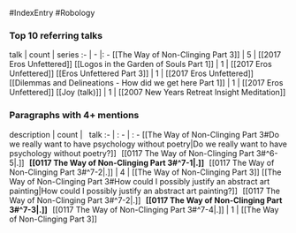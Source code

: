 #IndexEntry #Robology

### Top 10 referring talks
talk | count | series
:- | - |: -
[[The Way of Non-Clinging Part 3]] | 5 | [[2017 Eros Unfettered]]
[[Logos in the Garden of Souls Part 1]] | 1 | [[2017 Eros Unfettered]]
[[Eros Unfettered Part 3]] | 1 | [[2017 Eros Unfettered]]
[[Dilemmas and Delineations - How did we get here Part 1]] | 1 | [[2017 Eros Unfettered]]
[[Joy (talk)]] | 1 | [[2007 New Years Retreat Insight Meditation]]

### Paragraphs with 4+ mentions
description | count | &nbsp;&nbsp;talk
:- | : - | : -
[[The Way of Non-Clinging Part 3#Do we really want to have psychology without poetry\|Do we really want to have psychology without poetry?]] &nbsp;&nbsp;[[0117 The Way of Non-Clinging Part 3#^6-5\|.]] &nbsp; **[[0117 The Way of Non-Clinging Part 3#^7-1\|.]]** &nbsp; [[0117 The Way of Non-Clinging Part 3#^7-2\|.]] | 4 | [[The Way of Non-Clinging Part 3]]
[[The Way of Non-Clinging Part 3#How could I possibly justify an abstract art painting\|How could I possibly justify an abstract art painting?]] &nbsp;&nbsp;[[0117 The Way of Non-Clinging Part 3#^7-2\|.]] &nbsp; **[[0117 The Way of Non-Clinging Part 3#^7-3\|.]]** &nbsp; [[0117 The Way of Non-Clinging Part 3#^7-4\|.]] | 1 | [[The Way of Non-Clinging Part 3]]

